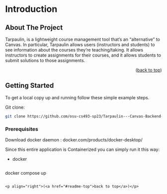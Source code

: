 # Introduction






<!-- ABOUT THE PROJECT -->
## About The Project

Tarpaulin, is a lightweight course management tool that’s an “alternative” to Canvas.  In particular, Tarpaulin allows users (instructors and students) to see information about the courses they’re teaching/taking.  It allows instructors to create assignments for their courses, and it allows students to submit solutions to those assignments.

 

<p align="right">(<a href="#readme-top">back to top</a>)</p>




<!-- GETTING STARTED -->
## Getting Started


To get a local copy up and running follow these simple example steps.

Git clone: 

  ```sh
git clone https://github.com/osu-cs493-sp23/Tarpaulin---Canvas-Backend-Clone.git
  ```


### Prerequisites

Download docker daemon : docker.com/products/docker-desktop/

Since this entire application is Containerized you can simply run it this way:
* docker
  
  ```sh
 docker compose up
  ```

<p align="right">(<a href="#readme-top">back to top</a>)</p>




